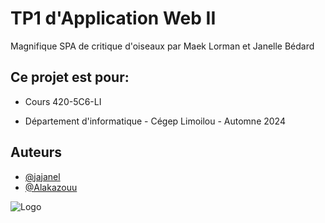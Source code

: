 
# TP1 d'Application Web II

Magnifique SPA de critique d'oiseaux par Maek Lorman et Janelle Bédard




## Ce projet est pour:

- Cours 420-5C6-LI

- Département d'informatique - Cégep Limoilou - Automne 2024

## Auteurs

- [@jajanel](https://github.com/jajanel)
- [@Alakazouu](https://github.com/Alakazouu)




![Logo](https://allthatsinteresting.com/wordpress/wp-content/uploads/2020/08/shoebill-pelican.jpg)


